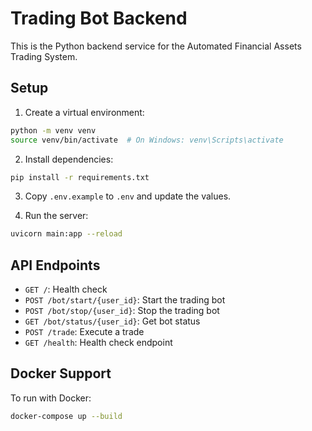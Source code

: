# Trading Bot Backend

This is the Python backend service for the Automated Financial Assets Trading System.

## Setup

1. Create a virtual environment:
```bash
python -m venv venv
source venv/bin/activate  # On Windows: venv\Scripts\activate
```

2. Install dependencies:
```bash
pip install -r requirements.txt
```

3. Copy `.env.example` to `.env` and update the values.

4. Run the server:
```bash
uvicorn main:app --reload
```

## API Endpoints

- `GET /`: Health check
- `POST /bot/start/{user_id}`: Start the trading bot
- `POST /bot/stop/{user_id}`: Stop the trading bot
- `GET /bot/status/{user_id}`: Get bot status
- `POST /trade`: Execute a trade
- `GET /health`: Health check endpoint

## Docker Support

To run with Docker:

```bash
docker-compose up --build
```